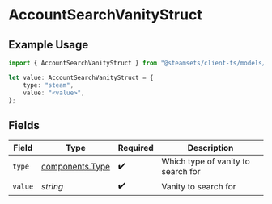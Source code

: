 # AccountSearchVanityStruct

## Example Usage

```typescript
import { AccountSearchVanityStruct } from "@steamsets/client-ts/models/components";

let value: AccountSearchVanityStruct = {
    type: "steam",
    value: "<value>",
};
```

## Fields

| Field                                              | Type                                               | Required                                           | Description                                        |
| -------------------------------------------------- | -------------------------------------------------- | -------------------------------------------------- | -------------------------------------------------- |
| `type`                                             | [components.Type](../../models/components/type.md) | :heavy_check_mark:                                 | Which type of vanity to search for                 |
| `value`                                            | *string*                                           | :heavy_check_mark:                                 | Vanity to search for                               |